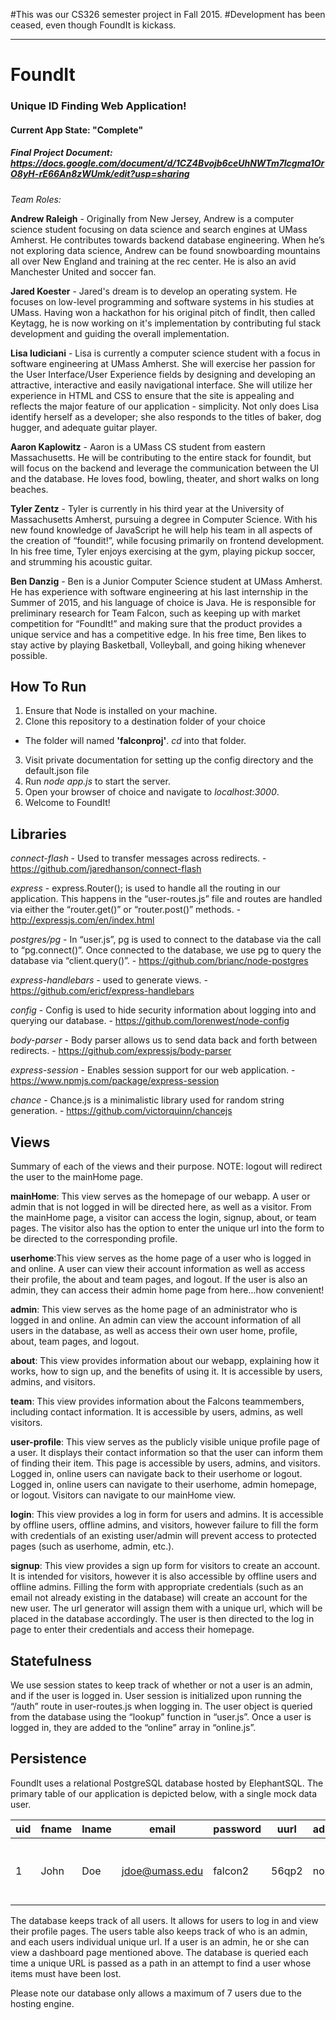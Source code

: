 #This was our CS326 semester project in Fall 2015.
#Development has been ceased, even though FoundIt is kickass.
_________________________________________
# FoundIt
### Unique ID Finding Web Application!
#### Current App State: "Complete"
##### Final Project Document: https://docs.google.com/document/d/1CZ4Bvojb6ceUhNWTm7lcgma1OrO8yH-rE66An8zWUmk/edit?usp=sharing
*Team Roles:*

**Andrew Raleigh** -  Originally from New Jersey, Andrew is a computer science student focusing on data science and search engines at UMass Amherst. He contributes towards backend database engineering. When he’s not exploring data science, Andrew can be found snowboarding mountains all over New England and training at the rec center. He is also an avid Manchester United and soccer fan.

**Jared Koester** - Jared's dream is to develop an operating system. He focuses on low-level programming and software systems in his studies at UMass. Having won a hackathon for his original pitch of findIt, then called Keytagg, he is now working on it's implementation by contributing ful stack development and guiding the overall implementation.

**Lisa Iudiciani** - Lisa is currently a computer science student with a focus in software engineering  at UMass Amherst. She will exercise her passion for the User Interface/User Experience fields by designing and developing an attractive, interactive and easily navigational interface. She will utilize her experience in HTML and CSS to ensure that the site is appealing and reflects the major feature of our application - simplicity. Not only does Lisa identify herself as a developer; she also responds to the titles of baker, dog hugger, and adequate guitar player.

**Aaron Kaplowitz** - Aaron is a UMass CS student from eastern Massachusetts.  He will be contributing to the entire stack for foundit, but will focus on the backend and leverage the communication between the UI and the database.  He loves food, bowling, theater, and short walks on long beaches.

**Tyler Zentz** - Tyler is currently in his third year at the University of Massachusetts Amherst, pursuing a degree in Computer Science.  With his new found knowledge of JavaScript he will help his team in all aspects of the creation of “foundit!”, while focusing primarily on frontend development. In his free time, Tyler enjoys exercising at the gym, playing pickup soccer, and strumming his acoustic guitar.

**Ben Danzig** - Ben is a Junior Computer Science student at UMass Amherst. He has experience with software engineering at his last internship in the Summer of 2015, and his language of choice is Java. He is responsible for preliminary research for Team Falcon, such as keeping up with market competition for “FoundIt!” and making sure that the product provides a unique service and has a competitive edge. In his free time, Ben likes to stay active by playing Basketball, Volleyball, and going hiking whenever possible.


## How To Run

1. Ensure that Node is installed on your machine.
2. Clone this repository to a destination folder of your choice
  - The folder will named **'falconproj'**. *cd* into that folder.
3. Visit private documentation for setting up the config directory and the default.json file
4. Run *node app.js* to start the server. 
4. Open your browser of choice and navigate to *localhost:3000*.
5. Welcome to FoundIt!

## Libraries

*connect-flash* - Used to transfer messages across redirects. - https://github.com/jaredhanson/connect-flash

*express* - express.Router(); is used to handle all the routing in our application. This happens in the “user-routes.js” file and routes are handled via either the “router.get()” or “router.post()” methods. - http://expressjs.com/en/index.html

*postgres/pg* - In “user.js”, pg is used to connect to the database via the call to “pg.connect()”. Once connected to the database, we use pg to query the database via “client.query()”. - https://github.com/brianc/node-postgres

*express-handlebars* - used to generate views. - https://github.com/ericf/express-handlebars

*config* - Config is used to hide security information about logging into and querying our database. - https://github.com/lorenwest/node-config

*body-parser* - Body parser allows us to send data back and forth between redirects. - https://github.com/expressjs/body-parser

*express-session* - Enables session support for our web application. - https://www.npmjs.com/package/express-session

*chance* - Chance.js is a minimalistic library used for random string generation. - https://github.com/victorquinn/chancejs

## Views
Summary of each of the views and their purpose.
NOTE: logout will redirect the user to the mainHome page.

**mainHome**: This view serves as the homepage of our webapp. A user or admin that is not logged in will be directed 
here, as well as a visitor. From the mainHome page, a visitor can access the login, signup, about, or team pages. The visitor also has the option to enter the unique url into the form to be directed to the corresponding profile.

**userhome**:This view serves as the home page of a user who is logged in and online. A user can view their account information as well as access their profile, the about and team pages, and logout. If the user is also an admin, they can access their admin home page from here...how convenient!

**admin**: This view serves as the home page of an administrator who is logged in and online. An admin can view the account information of all users in the database, as well as access their own user home, profile, about, team pages, and logout.

**about**: This view provides information about our webapp, explaining how it works, how to sign up, and the benefits of using it. It is accessible by users, admins, and visitors. 

**team**: This view provides information about the Falcons teammembers, including contact information. It is accessible by users, admins, as well visitors. 

**user-profile**: This view serves as the publicly visible unique profile page of a user. It displays their contact information so that the user can inform them of finding their item. This page is accessible by users, admins, and visitors. Logged in, online users can navigate back to their userhome or logout. Logged in, online users can navigate to their userhome, admin homepage, or logout. Visitors can navigate to our mainHome view. 

**login**: This view provides a log in form for users and admins. It is accessible by offline users, offline admins, and visitors, however failure to fill the form with credentials of an existing user/admin will prevent access to protected pages (such as userhome, admin, etc.).

**signup**: This view provides a sign up form for visitors to create an account. It is intended for visitors, however it is also accessible by offline users and offline admins. Filling the form with appropriate credentials (such as an email not already existing in the database) will create an account for the new user. The url generator will assign them with a unique url, which will be placed in the database accordingly. The user is then directed to the log in page to enter their credentials and access their homepage.


## Statefulness

We use session states to keep track of whether or not a user is an admin, and if the user is logged in. User session is initialized upon running the “/auth” route in user-routes.js when logging in. The user object is queried from the database using the “lookup” function in “user.js”. Once a user is logged in, they are added to the “online” array in “online.js”.

## Persistence

FoundIt uses a relational PostgreSQL database hosted by ElephantSQL. The primary table of our application is depicted below, with a single mock data user.

| uid | fname | lname | email | password | uurl | admin | phone | contact_info |
| --- | ----- | ----- | ----- | -------- | ---- | ----- | ----- | ------------ |
|1 | John | Doe | jdoe@umass.edu | falcon2 | 56qp2 | no | (413)-545-2222 | Thanks for finding my item! Call me at 908-666-666 |

The database keeps track of all users. It allows for users to log in and view their profile pages. The users table also keeps track of who is an admin, and each users individual unique url. If a user is an admin, he or she can view a dashboard page mentioned above. The database is queried each time a unique URL is passed as a path in an attempt to find a user whose items must have been lost.

Please note our database only allows a maximum of 7 users due to the hosting engine.
